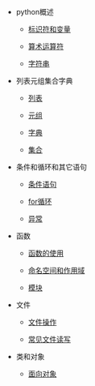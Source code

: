 * python概述
    * [标识符和变量](md/标识符和变量.md)
    
    * [算术运算符](md/算术运算符.md)
    
    * [字符串](md/字符串.md)

* 列表元组集合字典
    * [列表](md/列表的使用.md)
    
    * [元组](md/元组的使用.md)
    
    * [字典](md/字典.md)
    
    * [集合](md/集合.md)

* 条件和循环和其它语句
    * [条件语句](md/条件语句.md)

    * [for循环](md/for循环.md)

    * [异常](md/异常.md)

* 函数
    * [函数的使用](md/函数的使用.md)

    * [命名空间和作用域](md/命名空间和作用域.md)

    * [模块](md/模块.md)

* 文件
    * [文件操作](md/文件操作.md)
    
    * [常见文件读写](md/常见文件读写.md)
    
* 类和对象
    * [面向对象](md/面向对象.md)